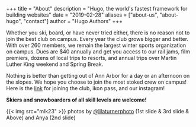 +++
title = "About"
description = "Hugo, the world's fastest framework for building websites"
date = "2019-02-28"
aliases = ["about-us", "about-hugo", "contact"]
author = "Hugo Authors"
+++

Whether you ski, board, or have never tried either, there is no reason not to join the best club on campus. Every year the club grows bigger and better. With over 260 members, we remain the largest winter sports organization on campus. Dues are $40 annually and get you access to our rail jams, film premiers, dozens of local trips to resorts, and annual trips over Martin Luther King weekend and Spring Break.

Nothing is better than getting out of Ann Arbor for a day or an afternoon on the slopes. We hope you choose to join the most stoked crew on campus! Here is the [link](https://forms.gle/B38QC3PUtVVRRZAV8) for joining the club, ikon pass, and our instagram!

**Skiers and snowboarders of all skill levels are welcome!**

{{< img src="mlk23" >}}
photos by [@lilaturnerphoto](https://www.instagram.com/lilaturnerphoto/) (1st slide & 3rd slide & Above) and Anya (2nd slide)
